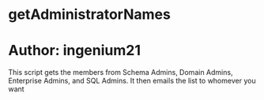 # getAdministratorNames
# Author: ingenium21

This script gets the members from Schema Admins, Domain Admins, Enterprise Admins, and SQL Admins.  It then emails the list to whomever you want
